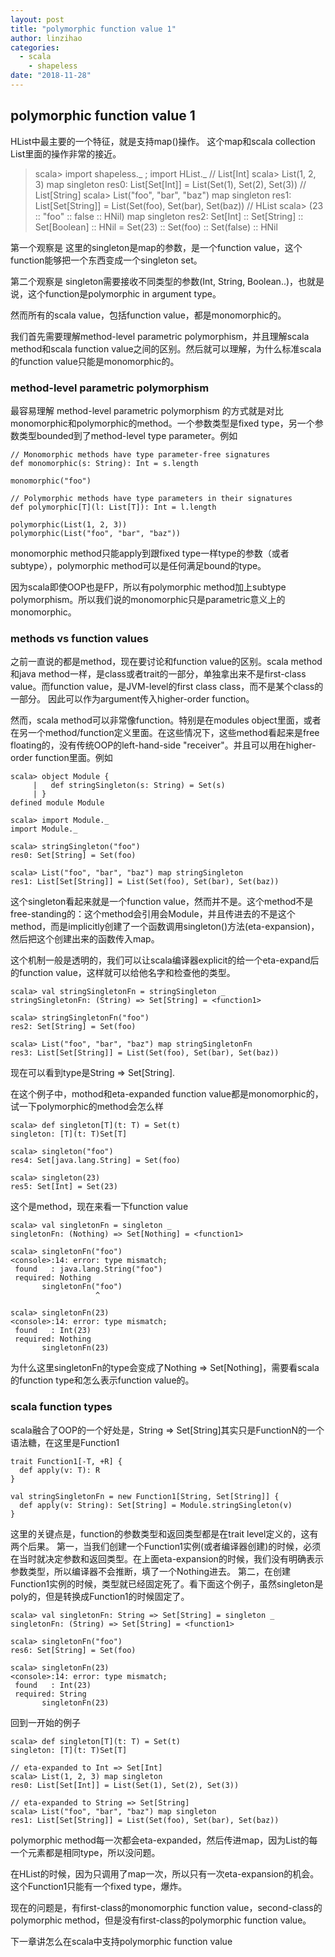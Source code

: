 ```yaml
---
layout: post
title: "polymorphic function value 1"
author: linzihao
categories:
  - scala
    - shapeless
date: "2018-11-28"
---
```


## polymorphic function value 1 ##
HList中最主要的一个特征，就是支持map()操作。
这个map和scala collection List里面的操作非常的接近。

> scala> import shapeless._ ; import HList._
// List[Int]
scala> List(1, 2, 3) map singleton
res0: List[Set[Int]] = List(Set(1), Set(2), Set(3))
// List[String]
scala> List("foo", "bar", "baz") map singleton
res1: List[Set[String]] = List(Set(foo), Set(bar), Set(baz))
// HList
scala> (23 :: "foo" :: false :: HNil) map singleton
res2: Set[Int] :: Set[String] :: Set[Boolean] :: HNil =
      Set(23)  :: Set(foo)    :: Set(false)   :: HNil

第一个观察是
这里的singleton是map的参数，是一个function value，这个function能够把一个东西变成一个singleton set。

第二个观察是
singleton需要接收不同类型的参数(Int, String, Boolean..)，也就是说，这个function是polymorphic in argument type。

然而所有的scala value，包括function value，都是monomorphic的。

我们首先需要理解method-level parametric polymorphism，并且理解scala method和scala function value之间的区别。然后就可以理解，为什么标准scala的function value只能是monomorphic的。

### method-level parametric polymorphism ###
最容易理解 method-level parametric polymorphism 的方式就是对比monomorphic和polymorphic的method。一个参数类型是fixed type，另一个参数类型bounded到了method-level type parameter。例如
```
// Monomorphic methods have type parameter-free signatures
def monomorphic(s: String): Int = s.length

monomorphic("foo")

// Polymorphic methods have type parameters in their signatures
def polymorphic[T](l: List[T]): Int = l.length

polymorphic(List(1, 2, 3))
polymorphic(List("foo", "bar", "baz"))
```

monomorphic method只能apply到跟fixed type一样type的参数（或者subtype），polymorphic method可以是任何满足bound的type。

因为scala即使OOP也是FP，所以有polymorphic method加上subtype polymorphism。所以我们说的monomorphic只是parametric意义上的monomorphic。

### methods vs function values ###
之前一直说的都是method，现在要讨论和function value的区别。scala method和java method一样，是class或者trait的一部分，单独拿出来不是first-class value。而function value，是JVM-level的first class class，而不是某个class的一部分。
因此可以作为argument传入higher-order function。

然而，scala method可以非常像function。特别是在modules object里面，或者在另一个method/function定义里面。在这些情况下，这些method看起来是free floating的，没有传统OOP的left-hand-side "receiver"。并且可以用在higher-order function里面。例如
```
scala> object Module {
     |   def stringSingleton(s: String) = Set(s)
     | }
defined module Module

scala> import Module._
import Module._

scala> stringSingleton("foo")
res0: Set[String] = Set(foo)

scala> List("foo", "bar", "baz") map stringSingleton
res1: List[Set[String]] = List(Set(foo), Set(bar), Set(baz))
```

这个singleton看起来就是一个function value，然而并不是。这个method不是free-standing的：这个method会引用会Module，并且传进去的不是这个method，而是implicitly创建了一个函数调用singleton()方法(eta-expansion)，然后把这个创建出来的函数传入map。

这个机制一般是透明的，我们可以让scala编译器explicit的给一个eta-expand后的function value，这样就可以给他名字和检查他的类型。
```
scala> val stringSingletonFn = stringSingleton _
stringSingletonFn: (String) => Set[String] = <function1>

scala> stringSingletonFn("foo")
res2: Set[String] = Set(foo)

scala> List("foo", "bar", "baz") map stringSingletonFn
res3: List[Set[String]] = List(Set(foo), Set(bar), Set(baz))
```
现在可以看到type是String => Set[String].

在这个例子中，mothod和eta-expanded function value都是monomorphic的，试一下polymorphic的method会怎么样
```
scala> def singleton[T](t: T) = Set(t)
singleton: [T](t: T)Set[T]

scala> singleton("foo")
res4: Set[java.lang.String] = Set(foo)

scala> singleton(23)
res5: Set[Int] = Set(23)
```
这个是method，现在来看一下function value
```
scala> val singletonFn = singleton _
singletonFn: (Nothing) => Set[Nothing] = <function1>

scala> singletonFn("foo")
<console>:14: error: type mismatch;
 found   : java.lang.String("foo")
 required: Nothing
       singletonFn("foo")
                   ^

scala> singletonFn(23)
<console>:14: error: type mismatch;
 found   : Int(23)
 required: Nothing
       singletonFn(23)
```
为什么这里singletonFn的type会变成了Nothing => Set[Nothing]，需要看scala的function type和怎么表示function value的。

### scala function types ###
scala融合了OOP的一个好处是，String => Set[String]其实只是FunctionN的一个语法糖，在这里是Function1
```
trait Function1[-T, +R] {
  def apply(v: T): R
}

val stringSingletonFn = new Function1[String, Set[String]] {
  def apply(v: String): Set[String] = Module.stringSingleton(v)
}
```
这里的关键点是，function的参数类型和返回类型都是在trait level定义的，这有两个后果。
第一，当我们创建一个Function1实例(或者编译器创建)的时候，必须在当时就决定参数和返回类型。在上面eta-expansion的时候，我们没有明确表示参数类型，所以编译器不会推断，填了一个Nothing进去。
第二，在创建Function1实例的时候，类型就已经固定死了。看下面这个例子，虽然singleton是poly的，但是转换成Function1的时候固定了。

```
scala> val singletonFn: String => Set[String] = singleton _
singletonFn: (String) => Set[String] = <function1>

scala> singletonFn("foo")
res6: Set[String] = Set(foo)

scala> singletonFn(23)
<console>:14: error: type mismatch;
 found   : Int(23)
 required: String
       singletonFn(23)
```

回到一开始的例子
```
scala> def singleton[T](t: T) = Set(t)
singleton: [T](t: T)Set[T]

// eta-expanded to Int => Set[Int]
scala> List(1, 2, 3) map singleton
res0: List[Set[Int]] = List(Set(1), Set(2), Set(3))

// eta-expanded to String => Set[String]
scala> List("foo", "bar", "baz") map singleton
res1: List[Set[String]] = List(Set(foo), Set(bar), Set(baz))
```
polymorphic method每一次都会eta-expanded，然后传进map，因为List的每一个元素都是相同type，所以没问题。

在HList的时候，因为只调用了map一次，所以只有一次eta-expansion的机会。这个Function1只能有一个fixed type，爆炸。

现在的问题是，有first-class的monomorphic function value，second-class的polymorphic method，但是没有first-class的polymorphic function value。

下一章讲怎么在scala中支持polymorphic function value
